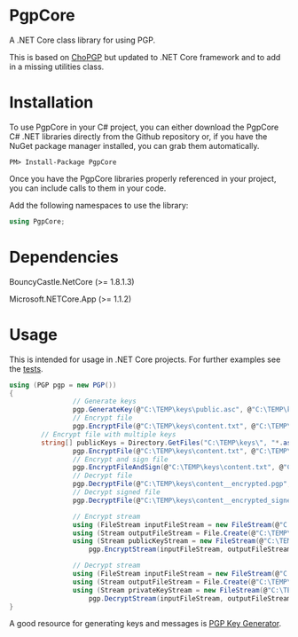# PgpCore
A .NET Core class library for using PGP.

This is based on <a href="https://github.com/Cinchoo/ChoPGP" alt="ChoPGP">ChoPGP</a> but updated to .NET Core framework and to add in a missing utilities class.

# Installation
To use PgpCore in your C# project, you can either download the PgpCore C# .NET libraries directly from the Github repository or, if you have the NuGet package manager installed, you can grab them automatically.

```
PM> Install-Package PgpCore
```
Once you have the PgpCore libraries properly referenced in your project, you can include calls to them in your code.

Add the following namespaces to use the library:

```C#
using PgpCore;
```
# Dependencies
BouncyCastle.NetCore (>= 1.8.1.3)

Microsoft.NETCore.App (>= 1.1.2)

# Usage
This is intended for usage in .NET Core projects. For further examples see the [tests](https://github.com/mattosaurus/PgpCore/blob/master/PgpCore.Tests/UnitTests.cs).

```C#
using (PGP pgp = new PGP())
{
                // Generate keys
                pgp.GenerateKey(@"C:\TEMP\keys\public.asc", @"C:\TEMP\keys\private.asc", "email@email.com", "password");
                // Encrypt file
                pgp.EncryptFile(@"C:\TEMP\keys\content.txt", @"C:\TEMP\keys\content__encrypted.pgp", @"C:\TEMP\keys\public.asc", true, true);
		// Encrypt file with multiple keys
		string[] publicKeys = Directory.GetFiles("C:\TEMP\keys\", "*.asc);
                pgp.EncryptFile(@"C:\TEMP\keys\content.txt", @"C:\TEMP\keys\content__encrypted.pgp", publicKeys, true, true);
                // Encrypt and sign file
                pgp.EncryptFileAndSign(@"C:\TEMP\keys\content.txt", @"C:\TEMP\keys\content__encrypted_signed.pgp", @"C:\TEMP\keys\public.asc", @"C:\TEMP\keys\private.asc", "password", true, true);
                // Decrypt file
                pgp.DecryptFile(@"C:\TEMP\keys\content__encrypted.pgp", @"C:\TEMP\keys\content__decrypted.txt", @"C:\TEMP\keys\private.asc", "password");
                // Decrypt signed file
                pgp.DecryptFile(@"C:\TEMP\keys\content__encrypted_signed.pgp", @"C:\TEMP\keys\content__decrypted_signed.txt", @"C:\TEMP\keys\private.asc", "password");

                // Encrypt stream
                using (FileStream inputFileStream = new FileStream(@"C:\TEMP\keys\content.txt", FileMode.Open))
                using (Stream outputFileStream = File.Create(@"C:\TEMP\keys\content__encrypted2.pgp"))
                using (Stream publicKeyStream = new FileStream(@"C:\TEMP\keys\public.asc", FileMode.Open))
                    pgp.EncryptStream(inputFileStream, outputFileStream, publicKeyStream, true, true);

                // Decrypt stream
                using (FileStream inputFileStream = new FileStream(@"C:\TEMP\keys\content__encrypted2.pgp", FileMode.Open))
                using (Stream outputFileStream = File.Create(@"C:\TEMP\keys\content__decrypted2.txt"))
                using (Stream privateKeyStream = new FileStream(@"C:\TEMP\keys\private.asc", FileMode.Open))
                    pgp.DecryptStream(inputFileStream, outputFileStream, privateKeyStream, "password");
}
```

A good resource for generating keys and messages is <a href="https://wp2pgpmail.com/pgp-key-generator/" alt="PGP Key Generator">PGP Key Generator</a>.
